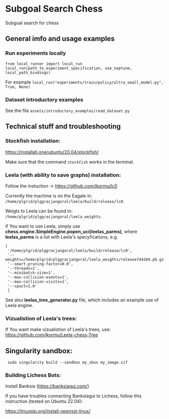 # Subgoal Search Chess

Subgoal search for chess

## General imfo and usage examples

### Run experiments locally

```
from local_runner import local_run
local_run(path_to_experiment_specification, use_neptune, local_path_bindings)
```
For example
```local_run("experiments/train/policy/ultra_small_model.py", True, None)```

### Dataset introductory examples

See the file `assets/introductory_examples/read_dataset.py`

## Technical stuff and troubleshooting

### Stockfish installation:

https://installati.one/ubuntu/20.04/stockfish/

Make sure that the command `stockfish` works in the terminal.

### Leela (with ability to save graphs) installation:
Follow the instuction -> https://github.com/jkormu/lc0

Currently the machine is on the Eagale in:  `/home/plgrid/plggracjangoral/leela/build/release/lc0`.

Weigts to Leela can be found in: `/home/plgrid/plggracjangoral/leela_weights`. 

If You want to use Leela, simply use **chess.engine.SimpleEngine.popen_uci(leelas_parms)**, where **leelas_parms** is a list with Leela's specyfications, e.g.

    [
     '/home/plgrid/plggracjangoral/leela/build/release/lc0',
     '--weights=/home/plgrid/plggracjangoral/leela_weights/release744204.pb.gz',
     '--smart-pruning-factor=0.0',
     '--threads=1',
     '--minibatch-size=1',
     '--max-collision-events=1',
     '--max-collision-visits=1',
     '--cpuct=1.0'
     ]

See also **leelas_tree_generator.py** file, which includes an example use of Leela engine.

### Vizualistion of Leela's trees:
If You want make vizualistion of Leela's trees, use: https://github.com/jkormu/Leela-chess-Tree


## Singularity sandbox:

``` sudo singularity build --sandbox my_sbox my_image.sif```

### Building Lichess Bots:

Install Banksia (https://banksiagui.com/)

If you have troubles connecting Banksiagui to Lichess, follow this instruction (tested on Ubuntu 22.04):

https://linuxpip.org/install-openssl-linux/

